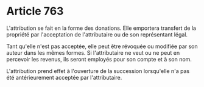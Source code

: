 # Article 763

L'attribution se fait en la forme des donations. Elle emportera transfert de la propriété par l'acceptation de l'attributaire ou de son représentant légal.

Tant qu'elle n'est pas acceptée, elle peut être révoquée ou modifiée par son auteur dans les mêmes formes. Si l'attributaire ne veut ou ne peut en percevoir les revenus, ils seront employés pour son compte et à son nom.

L'attribution prend effet à l'ouverture de la succession lorsqu'elle n'a pas été antérieurement acceptée par l'attributaire.
